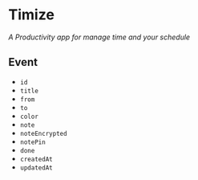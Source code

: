 # Timize

_A Productivity app for manage time and your schedule_

## Event

- `id`
- `title`
- `from`
- `to`
- `color`
- `note`
- `noteEncrypted`
- `notePin`
- `done`
- `createdAt`
- `updatedAt`
